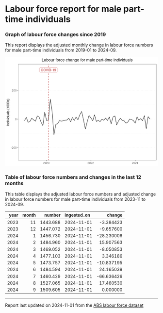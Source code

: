 Labour force report for male part-time individuals
================

### Graph of labour force changes since 2019

This report displays the adjusted monthly change in labour force numbers
for male part-time individuals from 2019-01 to 2024-09.

![](male_part-time_report_files/figure-gfm/unnamed-chunk-2-1.png)<!-- -->

### Table of labour force numbers and changes in the last 12 months

This table displays the adjusted labour force numbers and adjusted
change in labour force numbers for male part-time individuals from
2023-11 to 2024-09.

| year | month |   number | ingested_on |     change |
|-----:|------:|---------:|:------------|-----------:|
| 2023 |    11 | 1443.688 | 2024-11-01  |  -3.384423 |
| 2023 |    12 | 1447.072 | 2024-11-01  |  -9.657600 |
| 2024 |     1 | 1456.730 | 2024-11-01  | -28.230006 |
| 2024 |     2 | 1484.960 | 2024-11-01  |  15.907563 |
| 2024 |     3 | 1469.052 | 2024-11-01  |  -8.050853 |
| 2024 |     4 | 1477.103 | 2024-11-01  |   3.346186 |
| 2024 |     5 | 1473.757 | 2024-11-01  | -10.837195 |
| 2024 |     6 | 1484.594 | 2024-11-01  |  24.165039 |
| 2024 |     7 | 1460.429 | 2024-11-01  | -66.636426 |
| 2024 |     8 | 1527.065 | 2024-11-01  |  17.460530 |
| 2024 |     9 | 1509.605 | 2024-11-01  |   0.000000 |

------------------------------------------------------------------------

Report last updated on 2024-11-01 from the [ABS labour force
dataset](https://www.abs.gov.au/statistics/labour/employment-and-unemployment/labour-force-australia/latest-release)

